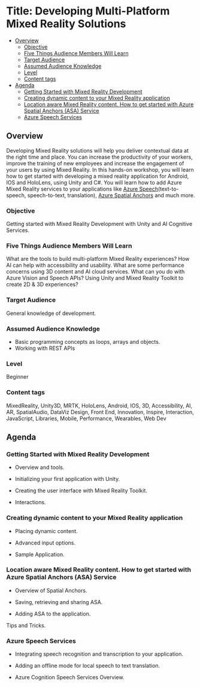 # Title: Developing Multi-Platform Mixed Reality Solutions

  - [Overview](#overview)
    - [Objective](#objective)
    - [Five Things Audience Members Will Learn](#five-things-audience-members-will-learn)
    - [Target Audience](#target-audience)
    - [Assumed Audience Knowledge](#assumed-audience-knowledge)
    - [Level](#level)
    - [Content tags](#content-tags)
  - [Agenda](#agenda)
    - [Getting Started with Mixed Reality Development](#getting-started-with-mixed-reality-development)
    - [Creating dynamic content to your Mixed Reality application](#creating-dynamic-content-to-your-mixed-reality-application)
    - [Location aware Mixed Reality content. How to get started with Azure Spatial Anchors (ASA) Service](#location-aware-mixed-reality-content-how-to-get-started-with-azure-spatial-anchors-asa-service)
    - [Azure Speech Services](#azure-speech-services)

## Overview

Developing Mixed Reality solutions will help you deliver contextual data at the right time and place. You can increase the productivity of your workers, improve the training of new employees and increase the engagement of your users by using Mixed Reality. In this hands-on workshop, you will learn how to get started with developing a mixed reality application for Android, IOS and HoloLens, using Unity and C#. You will learn how to add Azure Mixed Reality services to your applications like [Azure Speech](http://bit.ly/AzureSpeech)(text-to-speech, speech-to-text, translation), [Azure Spatial Anchors](http://bit.ly/mr-spatial-anchors) and much more.

### Objective

Getting started with Mixed Reality Development with Unity and AI Cognitive Services.

### Five Things Audience Members Will Learn

What are the tools to build multi-platform Mixed Reality experiences?
How AI can help with accessibility and usability.
What are some performance concerns using 3D content and AI cloud services.
What can you do with Azure Vision and Speech APIs?
Using Unity and Mixed Reality Toolkit to create 2D & 3D experiences?

### Target Audience

General knowledge of development.

### Assumed Audience Knowledge

- Basic programming concepts as loops, arrays and objects.
- Working with REST APIs

### Level

Beginner

### Content tags

MixedReality, Unity3D, MRTK, HoloLens, Android, IOS, 3D, Accessibility, AI, AR, SpatialAudio, DataViz Design, Front End, Innovation, Inspire, Interaction, JavaScript, Libraries, Mobile, Performance, Wearables, Web Dev

## Agenda

### Getting Started with Mixed Reality Development

- Overview and tools.

- Initializing your first application with Unity.

- Creating the user interface with Mixed Reality Toolkit.

- Interactions.

### Creating dynamic content to your Mixed Reality application

- Placing dynamic content.

- Advanced input options.

- Sample Application.

### Location aware Mixed Reality content. How to get started with Azure Spatial Anchors (ASA) Service

- Overview of Spatial Anchors.

- Saving, retrieving and sharing ASA.

- Adding ASA to the application.

Tips and Tricks.

### Azure Speech Services

- Integrating speech recognition and transcription to your application.

- Adding an offline mode for local speech to text translation.

- Azure Cognition Speech Services Overview.
